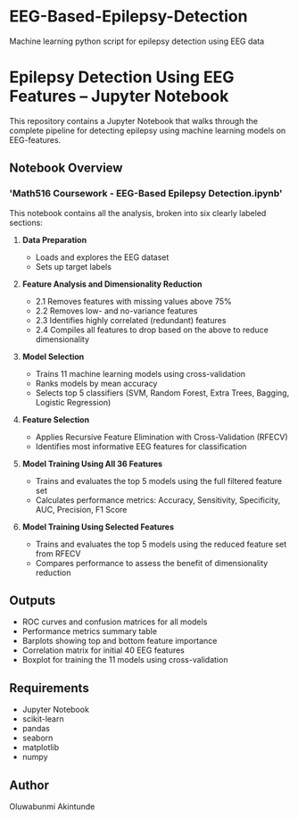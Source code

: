 # EEG-Based-Epilepsy-Detection
Machine learning python script for epilepsy detection using EEG data
# Epilepsy Detection Using EEG Features – Jupyter Notebook

This repository contains a Jupyter Notebook that walks through the complete pipeline for detecting epilepsy using machine learning models on EEG-features.

## Notebook Overview

###  'Math516 Coursework - EEG-Based Epilepsy Detection.ipynb'
This notebook contains all the analysis, broken into six clearly labeled sections:

1. **Data Preparation**
   - Loads and explores the EEG dataset
   - Sets up target labels

2. **Feature Analysis and Dimensionality Reduction**
   - 2.1 Removes features with missing values above 75%
   - 2.2 Removes low- and no-variance features
   - 2.3 Identifies highly correlated (redundant) features
   - 2.4 Compiles all features to drop based on the above to reduce dimensionality

3. **Model Selection**
   - Trains 11 machine learning models using cross-validation
   - Ranks models by mean accuracy
   - Selects top 5 classifiers (SVM, Random Forest, Extra Trees, Bagging, Logistic Regression)

4. **Feature Selection**
   - Applies Recursive Feature Elimination with Cross-Validation (RFECV)
   - Identifies most informative EEG features for classification

5. **Model Training Using All 36 Features**
   - Trains and evaluates the top 5 models using the full filtered feature set
   - Calculates performance metrics: Accuracy, Sensitivity, Specificity, AUC, Precision, F1 Score

6. **Model Training Using Selected Features**
   - Trains and evaluates the top 5 models using the reduced feature set from RFECV
   - Compares performance to assess the benefit of dimensionality reduction

## Outputs

- ROC curves and confusion matrices for all models
- Performance metrics summary table
- Barplots showing top and bottom feature importance
- Correlation matrix for initial 40 EEG features
- Boxplot for training the 11 models using cross-validation

## Requirements

- Jupyter Notebook
- scikit-learn
- pandas
- seaborn
- matplotlib
- numpy

## Author

Oluwabunmi Akintunde
